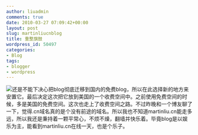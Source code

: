```yaml
---
author: liuadmin
comments: true
date: 2010-03-27 07:09:42+00:00
layout: post
slug: martinliucnblog
title: 重整旗鼓
wordpress_id: 50497
categories:
- Blog
tags:
- blogger
- wordpress
---
```


[![](http://cdn1.martinliu.cn/wp-content/uploads/2010/03/Martin_s-Blog-300x48.gif)](http://cdn1.martinliu.cn/wp-content/uploads/2010/03/Martin_s-Blog.gif)还是不能下决心把blog彻底迁移到国内的免费blog，所以在此选择新的地方来安置它。最后决定这次把它放到美国的一个收费空间中。之前使用免费空间的时候，多是美国的免费空间。这次也走上了收费空间之路。不过昨晚和一个博友聊了一下，觉得.cn域名真的是个没有前途的域名。所以我也不知道martinliu.cn能走多远，所以我还是秉持着一颗平常心，不烦不燥，翻墙并快乐着。毕竟blog是以娱乐为主，能看到martinliu.cn在线一天，也是个乐子。
